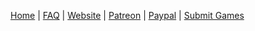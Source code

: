 [Home](https://github.com/the-expanse/SideQuest/wiki) |
[FAQ](https://github.com/the-expanse/SideQuest/wiki/FAQ) |
[Website](https://sidequestvr.com) |
[Patreon](https://www.patreon.com/TheExpanseVR) |
[Paypal](https://www.paypal.com/cgi-bin/webscr?cmd=_s-xclick&hosted_button_id=744A6C394Q8JG&source=url) |
[Submit Games](https://github.com/the-expanse/SideQuest/wiki/Submit-Games)